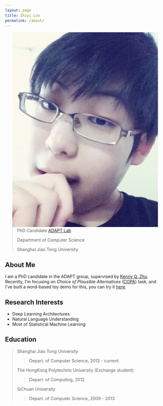 ```yaml
---
layout: page
title: Zhiyi Luo
permalink: /about/
---
```


<a style="float:right" href=""><img src="/assets/images/df_logo.jpg"></a>

> PhD Candidate [ADAPT Lab](http://adapt.seiee.sjtu.edu.cn/)
>
> Department of Computer Science
>
> Shanghai Jiao Tong University


About Me
--------------
I am a PhD candidate in the ADAPT group, supervised by [Kenny Q. Zhu](http://www.cs.sjtu.edu.cn/~kzhu/). Recently, I'm focusing on *Choice of Plausible Alternatives* ([COPA](http://people.ict.usc.edu/~gordon/copa.html)) task, and I've built a word-based toy demo for this, you can try it [here](http://adapt.seiee.sjtu.edu.cn/~jessie/demo/ceprobq.html).

Research Interests
-------------
* Deep Learning Architectures
* Natural Language Understanding
* Most of Statistical Machine Learning

Education
----------------
> Shanghai Jiao Tong University
>> Depart. of Computer Science, 2013 - current
>
> The HongKong Polytechnic University (Exchange student)
>> Depart. of Computing, 2012
>
> SiChuan University
>> Depart. of Computer Science, 2009 - 2013


